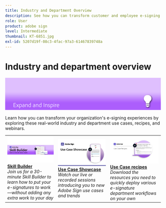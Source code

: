 ```yaml
---
title: Industry and Department Overview
description: See how you can transform customer and employee e-signing experiences through these real-world industry and department use cases, recipes, and webinars
role: User
product: adobe sign
level: Intermediate
thumbnail: KT-6851.jpg
exl-id: 5207d19f-08c3-4fac-97a3-61467839748a
---
```

# Industry and department overview

![Sign Expanc Image](../assets/Hero-Expand.png)

Learn how you can transform your organization's e-signing experiences by exploring these real-world industry and department use cases, recipes, and webinars.

<table style="table-layout:fixed">
<tr>
  <td>
    <a href="innovation-series.md">
      <img alt="Skill Builder" src="../assets/SB_1280.jpg" />
    </a>
    <div>
    <a href="innovation-series.md"><strong>Skill Builder</strong></a>
    <br>
    <em>Join us for a 30-minute Skill Builder to learn how to put your e-signatures to work—without adding any extra work to your day</em>
  </td>
  <td>
    <a href="use-case-showcase.md">
      <img alt="Use Case Showcase" src="../assets/UseCaseShowcaseR.png" />
    </a>
    <div>
    <a href="use-case-showcase.md"><strong>Use Case Showcase</strong></a>
    <br>
    <em>Watch our live or recorded sessions introducing you to new Adobe Sign use cases and trends</em>
  </td>
  <td>
    <a href="recipes.md">
      <img alt="Use case recipes" src="../assets/Expand_RecipeR.png" />
    </a>
    <div>
    <a href="recipes.md"><strong>Use Case recipes</strong></a>
    <br>
    <em>Download the resources you need to quickly deploy various e-signature department workflows on your own</em>
  </td>
  
</tr>
</table>
